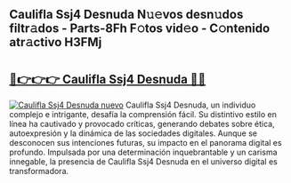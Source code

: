 ## Caulifla Ssj4 Desnuda N𝚞𝚎vos desn𝚞dos filtr𝚊dos - Parts-8Fh F𝚘tos vid𝚎o - C𝚘ntenido atr𝚊ctivo H3FMj

# <h2><a href="http://mb5c8c7.tromn.icu/?c=Caulifla+Ssj4+Desnuda">🔗👉👉👉 Caulifla Ssj4 Desnuda 🔗🔗</a></h2>

[![Caulifla Ssj4 Desnuda nuevo](https://i.imgur.com/pEAQMta.gif)](http://mb5c8c7.tromn.icu/?c=Caulifla+Ssj4+Desnuda)
Caulifla Ssj4 Desnuda, un individuo complejo e intrigante, desafía la comprensión fácil. Su distintivo estilo en línea ha cautivado y provocado críticas, generando debates sobre ética, autoexpresión y la dinámica de las sociedades digitales. Aunque se desconocen sus intenciones futuras, su impacto en el panorama digital es profundo. Impulsada por una determinación inquebrantable y un carisma innegable, la presencia de Caulifla Ssj4 Desnuda en el universo digital es transformadora.
